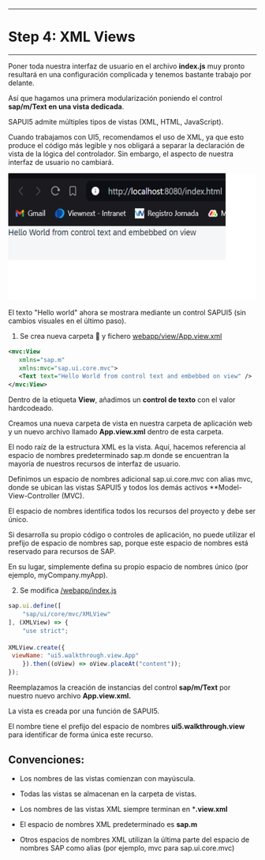 ******************
# Step 4: XML Views
******************

Poner toda nuestra interfaz de usuario en el archivo **index.js** muy pronto resultará en una configuración complicada y tenemos bastante trabajo por delante.


Así que hagamos una primera modularización poniendo el control **sap/m/Text en una vista dedicada**.


SAPUI5 admite múltiples tipos de vistas (XML, HTML, JavaScript).


Cuando trabajamos con UI5, recomendamos el uso de XML, ya que esto produce el código más legible y nos obligará a separar la declaración de vista de la lógica del controlador. 
Sin embargo, el aspecto de nuestra interfaz de usuario no cambiará.


![saludar](webapp/img/hello_vista.png)


El texto "Hello world" ahora se mostrara mediante un control SAPUI5 (sin cambios visuales en el último paso).

1. Se crea nueva carpeta 📂 y fichero [webapp/view/App.view.xml](webapp/view/App.view.xml)

```xml
<mvc:View
   xmlns="sap.m"
   xmlns:mvc="sap.ui.core.mvc">
   <Text text="Hello World from control text and embebbed on view" />
</mvc:View>
```

Dentro de la etiqueta **View**, añadimos un **control de texto** con el valor hardcodeado.

Creamos una nueva carpeta de vista en nuestra carpeta de aplicación web 
y un nuevo archivo llamado **App.view.xml** dentro de esta carpeta. 


El nodo raíz de la estructura XML es la vista. 
Aquí, hacemos referencia al espacio de nombres predeterminado sap.m donde se encuentran la mayoría de nuestros recursos de interfaz de usuario.


Definimos un espacio de nombres adicional sap.ui.core.mvc con alias mvc, donde se ubican las vistas SAPUI5 y todos los demás activos **Model-View-Controller (MVC).


El espacio de nombres identifica todos los recursos del proyecto y debe ser único.


Si desarrolla su propio código o controles de aplicación, no puede utilizar el prefijo de espacio de nombres sap, porque este espacio de nombres está reservado para recursos de SAP.


En su lugar, simplemente defina su propio espacio de nombres único (por ejemplo, myCompany.myApp).


2. Se modifica [/webapp/index.js](./webapp/index.js)

``` js
sap.ui.define([
    "sap/ui/core/mvc/XMLView"
], (XMLView) => {
    "use strict";

XMLView.create({
 viewName: "ui5.walkthrough.view.App"
    }).then((oView) => oView.placeAt("content"));
});
```


Reemplazamos la creación de instancias del control **sap/m/Text** por nuestro nuevo archivo **App.view.xml.**


La vista es creada por una función de SAPUI5.


El nombre tiene el prefijo del espacio de nombres **ui5.walkthrough.view** para identificar de forma única este recurso.


## Convenciones:


- Los nombres de las vistas comienzan con mayúscula.

- Todas las vistas se almacenan en la carpeta de vistas.

- Los nombres de las vistas XML siempre terminan en ***.view.xml**

- El espacio de nombres XML predeterminado es **sap.m**

- Otros espacios de nombres XML utilizan la última parte del espacio de nombres SAP como alias (por ejemplo, mvc para sap.ui.core.mvc)